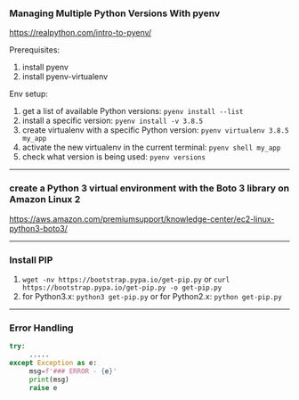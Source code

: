 ### Managing Multiple Python Versions With pyenv
https://realpython.com/intro-to-pyenv/

Prerequisites:
1) install pyenv
1) install pyenv-virtualenv

Env setup:
1) get a list of available Python versions: ```pyenv install --list``` 
1) install a specific version: ```pyenv install -v 3.8.5``` 
1) create virtualenv with a specific Python version: ```pyenv virtualenv 3.8.5 my_app```
1) activate the new virtualenv in the current terminal: ```pyenv shell my_app```
1) check what version is being used: ```pyenv versions```
 
___________________________________________________________________________________

### create a Python 3 virtual environment with the Boto 3 library on Amazon Linux 2

https://aws.amazon.com/premiumsupport/knowledge-center/ec2-linux-python3-boto3/
___________________________________________________________________________________

### Install PIP

1) ```wget -nv https://bootstrap.pypa.io/get-pip.py``` or ```curl https://bootstrap.pypa.io/get-pip.py -o get-pip.py```
2) for Python3.x: ```python3 get-pip.py``` or for Python2.x: ```python get-pip.py```
___________________________________________________________________________________

### Error Handling

```python
try:
     .....
except Exception as e:
     msg=f'### ERROR - {e}'
     print(msg)
     raise e
```
